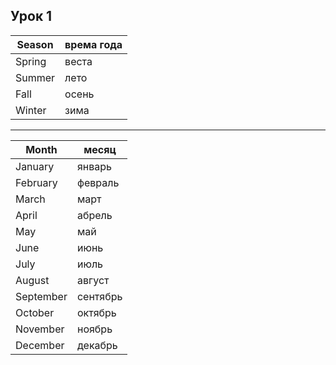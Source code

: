 ## Урок 1

| Season | врема года |
|-|-|
| Spring | веста |
| Summer | лето |
| Fall | осень |
| Winter | зима |

---

| Month | месяц |
|-|-|
| January | январь |
| February | февраль |
| March | март |
| April | абрель |
| May | май |
| June | июнь |
| July | июль |
| August | август |
| September | сентябрь |
| October | октябрь |
| November | ноябрь |
| December | декабрь |

